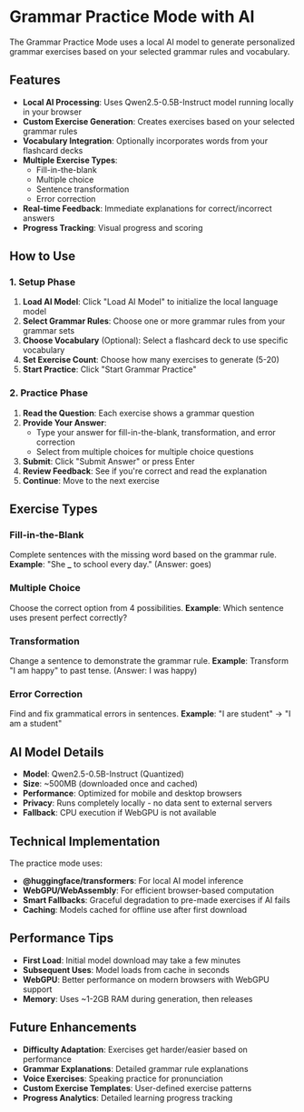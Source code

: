 # Grammar Practice Mode with AI

The Grammar Practice Mode uses a local AI model to generate personalized grammar exercises based on your selected grammar rules and vocabulary.

## Features

- **Local AI Processing**: Uses Qwen2.5-0.5B-Instruct model running locally in your browser
- **Custom Exercise Generation**: Creates exercises based on your selected grammar rules
- **Vocabulary Integration**: Optionally incorporates words from your flashcard decks
- **Multiple Exercise Types**:
  - Fill-in-the-blank
  - Multiple choice
  - Sentence transformation
  - Error correction
- **Real-time Feedback**: Immediate explanations for correct/incorrect answers
- **Progress Tracking**: Visual progress and scoring

## How to Use

### 1. Setup Phase

1. **Load AI Model**: Click "Load AI Model" to initialize the local language model
2. **Select Grammar Rules**: Choose one or more grammar rules from your grammar sets
3. **Choose Vocabulary** (Optional): Select a flashcard deck to use specific vocabulary
4. **Set Exercise Count**: Choose how many exercises to generate (5-20)
5. **Start Practice**: Click "Start Grammar Practice"

### 2. Practice Phase

1. **Read the Question**: Each exercise shows a grammar question
2. **Provide Your Answer**:
   - Type your answer for fill-in-the-blank, transformation, and error correction
   - Select from multiple choices for multiple choice questions
3. **Submit**: Click "Submit Answer" or press Enter
4. **Review Feedback**: See if you're correct and read the explanation
5. **Continue**: Move to the next exercise

## Exercise Types

### Fill-in-the-Blank

Complete sentences with the missing word based on the grammar rule.
**Example**: "She **\_** to school every day." (Answer: goes)

### Multiple Choice

Choose the correct option from 4 possibilities.
**Example**: Which sentence uses present perfect correctly?

### Transformation

Change a sentence to demonstrate the grammar rule.
**Example**: Transform "I am happy" to past tense. (Answer: I was happy)

### Error Correction

Find and fix grammatical errors in sentences.
**Example**: "I are student" → "I am a student"

## AI Model Details

- **Model**: Qwen2.5-0.5B-Instruct (Quantized)
- **Size**: ~500MB (downloaded once and cached)
- **Performance**: Optimized for mobile and desktop browsers
- **Privacy**: Runs completely locally - no data sent to external servers
- **Fallback**: CPU execution if WebGPU is not available

## Technical Implementation

The practice mode uses:

- **@huggingface/transformers**: For local AI model inference
- **WebGPU/WebAssembly**: For efficient browser-based computation
- **Smart Fallbacks**: Graceful degradation to pre-made exercises if AI fails
- **Caching**: Models cached for offline use after first download

## Performance Tips

- **First Load**: Initial model download may take a few minutes
- **Subsequent Uses**: Model loads from cache in seconds
- **WebGPU**: Better performance on modern browsers with WebGPU support
- **Memory**: Uses ~1-2GB RAM during generation, then releases

## Future Enhancements

- **Difficulty Adaptation**: Exercises get harder/easier based on performance
- **Grammar Explanations**: Detailed grammar rule explanations
- **Voice Exercises**: Speaking practice for pronunciation
- **Custom Exercise Templates**: User-defined exercise patterns
- **Progress Analytics**: Detailed learning progress tracking
